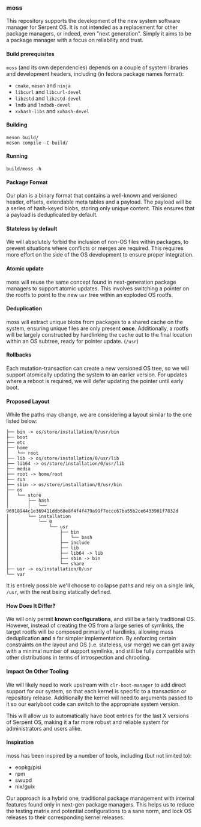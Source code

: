 ### moss

This repository supports the development of the new system software manager for
Serpent OS. It is not intended as a replacement for other package managers,
or indeed, even "next generation". Simply it aims to be a
package manager with a focus on reliability and trust.

#### Build prerequisites

`moss` (and its own dependencies) depends on a couple of system libraries
and development headers, including (in fedora package names format):

- `cmake`, `meson` and `ninja`
- `libcurl` and `libcurl-devel`
- `libzstd` and `libzstd-devel`
- `lmdb` and `lmdbdb-devel`
- `xxhash-libs` and `xxhash-devel`

#### Building

    meson build/
    meson compile -C build/

#### Running

    build/moss -h

#### Package Format

Our plan is a binary format that contains a well-known and versioned header,
offsets, extendable meta tables and a payload. The payload will be a series
of hash-keyed blobs, storing only unique content. This ensures that a payload
is deduplicated by default.

#### Stateless by default

We will absolutely forbid the inclusion of non-OS files within packages,
to prevent situations where conflicts or merges are required. This requires
more effort on the side of the OS development to ensure proper integration.

#### Atomic update

moss will reuse the same concept found in next-generation package managers
to support atomic updates. This involves switching a pointer on the rootfs
to point to the new `usr` tree within an exploded OS rootfs.

#### Deduplication

moss will extract unique blobs from packages to a shared cache on the
system, ensuring unique files are only present **once**. Additionally, a rootfs
will be largely constructed by hardlinking the cache out to the final location
within an OS subtree, ready for pointer update. (`/usr`)

#### Rollbacks

Each mutation-transaction can create a new versioned OS tree, so we will support
atomically updating the system to an earlier version. For updates where a reboot
is required, we will defer updating the pointer until early boot.

#### Proposed Layout

While the paths may change, we are considering a layout similar to the one
listed below:


    ├── bin -> os/store/installation/0/usr/bin
    ├── boot
    ├── etc
    ├── home
    │   └── root
    ├── lib -> os/store/installation/0/usr/lib
    ├── lib64 -> os/store/installation/0/usr/lib
    ├── media
    ├── root -> home/root
    ├── run
    ├── sbin -> os/store/installation/0/usr/bin
    ├── os
    │   └── store
    │       ├── hash
    │       │   └── 96918944c1e369411ddb68e8f4f4f479a99f7eccc67ba55b2ce6433901f7832d
    │       └── installation
    │           └── 0
    │               └── usr
    │                   ├── bin
    │                   │   └── bash
    │                   ├── include
    │                   ├── lib
    │                   ├── lib64 -> lib
    │                   ├── sbin -> bin
    │                   └── share
    ├── usr -> os/installation/0/usr
    └── var

It is entirely possible we'll choose to collapse paths and rely on a single
link, `/usr`, with the rest being statically defined.

#### How Does It Differ?

We will only permit **known configurations**, and still be a fairly traditional
OS. However, instead of creating the OS from a large series of symlinks, the
target rootfs will be composed primarily of hardlinks, allowing mass deduplication
**and** a far simpler implementation. By enforcing certain constraints on the
layout and OS (i.e. stateless, usr merge) we can get away with a minimal number
of support symlinks, and still be fully compatible with other distributions
in terms of introspection and chrooting.

#### Impact On Other Tooling

We will likely need to work upstream with `clr-boot-manager` to add direct
support for our system, so that each kernel is specific to a transaction or
repository release. Additionally the kernel will need to arguments passed
to it so our earlyboot code can switch to the appropriate system version.

This will allow us to automatically have boot entries for the last X versions
of Serpent OS, making it a far more robust and reliable system for administrators
and users alike.

#### Inspiration

moss has been inspired by a number of tools, including (but not limited to):

 - eopkg/pisi
 - rpm
 - swupd
 - nix/guix

Our approach is a hybrid one, traditional package management with internal
features found only in next-gen package managers. This helps us to reduce
the testing matrix and potential configurations to a sane norm, and lock
OS releases to their corresponding kernel releases.
